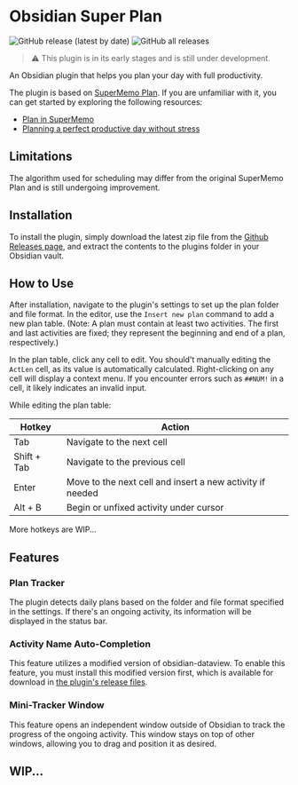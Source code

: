 # Obsidian Super Plan

![GitHub release (latest by date)](https://img.shields.io/github/v/release/z233/obsidian-super-plan?style=plastic)
![GitHub all releases](https://img.shields.io/github/downloads/z233/obsidian-super-plan/total?style=plastic)

> ⚠ This plugin is in its early stages and is still under development.

An Obsidian plugin that helps you plan your day with full productivity.

The plugin is based on [SuperMemo Plan](https://supermemo.guru/wiki/Plan). If you are unfamiliar
with it, you can get started by exploring the following resources:

- [Plan in SuperMemo](https://help.supermemo.org/wiki/Plan)
- [Planning a perfect productive day without stress](https://supermemo.guru/wiki/Planning_a_perfect_productive_day_without_stress)

## Limitations

The algorithm used for scheduling may differ from the original SuperMemo Plan and is still
undergoing improvement.

## Installation

To install the plugin, simply download the latest zip file from the
[Github Releases page](https://github.com/Z233/obsidian-super-plan/releases/latest), and extract the
contents to the plugins folder in your Obsidian vault.

## How to Use

After installation, navigate to the plugin's settings to set up the plan folder and file format. In
the editor, use the `Insert new plan` command to add a new plan table. (Note: A plan must contain at
least two activities. The first and last activities are fixed; they represent the beginning and end
of a plan, respectively.)

In the plan table, click any cell to edit. You should't manually editing the `ActLen` cell, as its
value is automatically calculated. Right-clicking on any cell will display a context menu. If you
encounter errors such as `##NUM!` in a cell, it likely indicates an invalid input.

While editing the plan table:

| Hotkey      | Action                                                    |
| ----------- | --------------------------------------------------------- |
| Tab         | Navigate to the next cell                                 |
| Shift + Tab | Navigate to the previous cell                             |
| Enter       | Move to the next cell and insert a new activity if needed |
| Alt + B     | Begin or unfixed activity under cursor                    |

More hotkeys are WIP...

## Features

### Plan Tracker

The plugin detects daily plans based on the folder and file format specified in the settings. If
there's an ongoing activity, its information will be displayed in the status bar.

### Activity Name Auto-Completion

This feature utilizes a modified version of obsidian-dataview. To enable this feature, you must
install this modified version first, which is available for download in
[the plugin's release files](https://github.com/Z233/obsidian-dataview-modified/releases/latest).

### Mini-Tracker Window

This feature opens an independent window outside of Obsidian to track the progress of the ongoing
activity. This window stays on top of other windows, allowing you to drag and position it as
desired.

## WIP...
